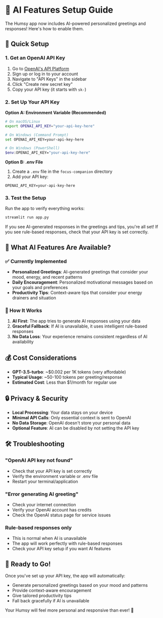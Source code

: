 # 🤖 AI Features Setup Guide

The Humsy app now includes AI-powered personalized greetings and responses! Here's how to enable them.

## 🚀 Quick Setup

### 1. Get an OpenAI API Key

1. Go to [OpenAI's API Platform](https://platform.openai.com/)
2. Sign up or log in to your account
3. Navigate to "API Keys" in the sidebar
4. Click "Create new secret key"
5. Copy your API key (it starts with `sk-`)

### 2. Set Up Your API Key

**Option A: Environment Variable (Recommended)**
```bash
# On macOS/Linux
export OPENAI_API_KEY="your-api-key-here"

# On Windows (Command Prompt)
set OPENAI_API_KEY=your-api-key-here

# On Windows (PowerShell)
$env:OPENAI_API_KEY="your-api-key-here"
```

**Option B: .env File**
1. Create a `.env` file in the `focus-companion` directory
2. Add your API key:
```
OPENAI_API_KEY=your-api-key-here
```

### 3. Test the Setup

Run the app to verify everything works:
```bash
streamlit run app.py
```

If you see AI-generated responses in the greetings and tips, you're all set! If you see rule-based responses, check that your API key is set correctly.

## 🎯 What AI Features Are Available?

### ✅ Currently Implemented
- **Personalized Greetings**: AI-generated greetings that consider your mood, energy, and recent patterns
- **Daily Encouragement**: Personalized motivational messages based on your goals and preferences
- **Productivity Tips**: Context-aware tips that consider your energy drainers and situation

### 🔄 How It Works
1. **AI First**: The app tries to generate AI responses using your data
2. **Graceful Fallback**: If AI is unavailable, it uses intelligent rule-based responses
3. **No Data Loss**: Your experience remains consistent regardless of AI availability

## 💰 Cost Considerations

- **GPT-3.5-turbo**: ~$0.002 per 1K tokens (very affordable)
- **Typical Usage**: ~50-100 tokens per greeting/response
- **Estimated Cost**: Less than $1/month for regular use

## 🔒 Privacy & Security

- **Local Processing**: Your data stays on your device
- **Minimal API Calls**: Only essential context is sent to OpenAI
- **No Data Storage**: OpenAI doesn't store your personal data
- **Optional Feature**: AI can be disabled by not setting the API key

## 🛠️ Troubleshooting

### "OpenAI API key not found"
- Check that your API key is set correctly
- Verify the environment variable or .env file
- Restart your terminal/application

### "Error generating AI greeting"
- Check your internet connection
- Verify your OpenAI account has credits
- Check the OpenAI status page for service issues

### Rule-based responses only
- This is normal when AI is unavailable
- The app will work perfectly with rule-based responses
- Check your API key setup if you want AI features

## 🎉 Ready to Go!

Once you've set up your API key, the app will automatically:
- Generate personalized greetings based on your mood and patterns
- Provide context-aware encouragement
- Give tailored productivity tips
- Fall back gracefully if AI is unavailable

Your Humsy will feel more personal and responsive than ever! 🚀 